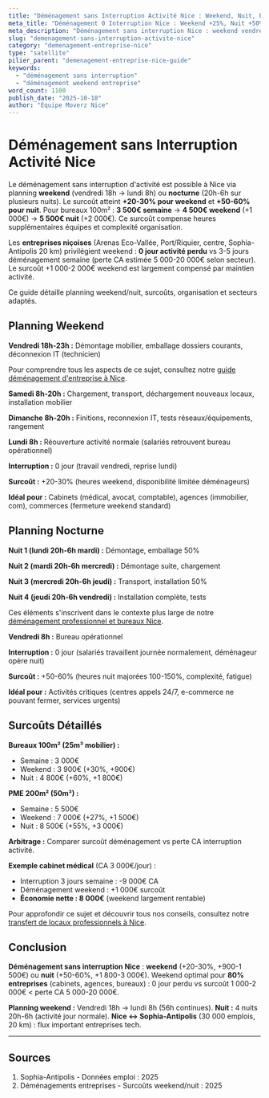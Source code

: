 ```yaml
---
title: "Déménagement sans Interruption Activité Nice : Weekend, Nuit, Planning"
meta_title: "Déménagement 0 Interruption Nice : Weekend +25%, Nuit +50%"
meta_description: "Déménagement sans interruption Nice : weekend vendredi soir-lundi (surcoût +20-30%), nuit (+ 50%), planning détaillé. Entreprises, commerces. Guide."
slug: "demenagement-sans-interruption-activite-nice"
category: "demenagement-entreprise-nice"
type: "satellite"
pilier_parent: "demenagement-entreprise-nice-guide"
keywords:
  - "déménagement sans interruption"
  - "déménagement weekend entreprise"
word_count: 1100
publish_date: "2025-10-18"
author: "Équipe Moverz Nice"
---
```


# Déménagement sans Interruption Activité Nice

Le déménagement sans interruption d'activité est possible à Nice via planning **weekend** (vendredi 18h → lundi 8h) ou **nocturne** (20h-6h sur plusieurs nuits). Le surcoût atteint **+20-30% pour weekend** et **+50-60% pour nuit**. Pour bureaux 100m² : **3 500€ semaine** → **4 500€ weekend** (+1 000€) → **5 500€ nuit** (+2 000€). Ce surcoût compense heures supplémentaires équipes et complexité organisation.

Les **entreprises niçoises** (Arenas Eco-Vallée, Port/Riquier, centre, Sophia-Antipolis 20 km) privilégient weekend : **0 jour activité perdu** vs 3-5 jours déménagement semaine (perte CA estimée 5 000-20 000€ selon secteur). Le surcoût +1 000-2 000€ weekend est largement compensé par maintien activité.

Ce guide détaille planning weekend/nuit, surcoûts, organisation et secteurs adaptés.

## Planning Weekend

**Vendredi 18h-23h :** Démontage mobilier, emballage dossiers courants, déconnexion IT (technicien)

Pour comprendre tous les aspects de ce sujet, consultez notre [guide déménagement d'entreprise à Nice](/blog/entreprise/demenagement-entreprise-nice-guide).


**Samedi 8h-20h :** Chargement, transport, déchargement nouveaux locaux, installation mobilier

**Dimanche 8h-20h :** Finitions, reconnexion IT, tests réseaux/équipements, rangement

**Lundi 8h :** Réouverture activité normale (salariés retrouvent bureau opérationnel)

**Interruption :** 0 jour (travail vendredi, reprise lundi)

**Surcoût :** +20-30% (heures weekend, disponibilité limitée déménageurs)

**Idéal pour :** Cabinets (médical, avocat, comptable), agences (immobilier, com), commerces (fermeture weekend standard)

## Planning Nocturne

**Nuit 1 (lundi 20h-6h mardi) :** Démontage, emballage 50%

**Nuit 2 (mardi 20h-6h mercredi) :** Démontage suite, chargement

**Nuit 3 (mercredi 20h-6h jeudi) :** Transport, installation 50%

**Nuit 4 (jeudi 20h-6h vendredi) :** Installation complète, tests

Ces éléments s'inscrivent dans le contexte plus large de notre [déménagement professionnel et bureaux Nice](/blog/entreprise/demenagement-entreprise-nice-guide).


**Vendredi 8h :** Bureau opérationnel

**Interruption :** 0 jour (salariés travaillent journée normalement, déménageur opère nuit)

**Surcoût :** +50-60% (heures nuit majorées 100-150%, complexité, fatigue)

**Idéal pour :** Activités critiques (centres appels 24/7, e-commerce ne pouvant fermer, services urgents)

## Surcoûts Détaillés

**Bureaux 100m² (25m³ mobilier) :**
- Semaine : 3 000€
- Weekend : 3 900€ (+30%, +900€)
- Nuit : 4 800€ (+60%, +1 800€)

**PME 200m² (50m³) :**
- Semaine : 5 500€
- Weekend : 7 000€ (+27%, +1 500€)
- Nuit : 8 500€ (+55%, +3 000€)

**Arbitrage :** Comparer surcoût déménagement vs perte CA interruption activité.

**Exemple cabinet médical** (CA 3 000€/jour) :
- Interruption 3 jours semaine : -9 000€ CA
- Déménagement weekend : +1 000€ surcoût
- **Économie nette : 8 000€** (weekend largement rentable)


Pour approfondir ce sujet et découvrir tous nos conseils, consultez notre [transfert de locaux professionnels à Nice](/blog/entreprise/demenagement-entreprise-nice-guide).

## Conclusion

**Déménagement sans interruption Nice** : **weekend** (+20-30%, +900-1 500€) ou **nuit** (+50-60%, +1 800-3 000€). Weekend optimal pour **80% entreprises** (cabinets, agences, bureaux) : 0 jour perdu vs surcoût 1 000-2 000€ < perte CA 5 000-20 000€.

**Planning weekend :** Vendredi 18h → lundi 8h (56h continues). **Nuit :** 4 nuits 20h-6h (activité jour normale). **Nice ↔ Sophia-Antipolis** (30 000 emplois, 20 km) : flux important entreprises tech.

---

## Sources

1. Sophia-Antipolis - Données emploi : 2025
2. Déménagements entreprises - Surcoûts weekend/nuit : 2025


